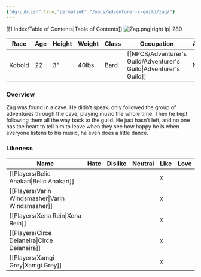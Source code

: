 ```yaml
---
{"dg-publish":true,"permalink":"/npcs/adventurer-s-guild/zag/"}
---
```


[[1 Index/Table of Contents\|Table of Contents]]
![Zag.png|right lp| 280](/img/user/Z_Attachments/Zag.png)

| Race   | Age | Height | Weight | Class | Occupation             | Allignment | Pronouns  | Gender |
| ------ | --- | ------ | ------ | ----- | ---------------------- | ---------- | --------- | ------ |
| Kobold | 22  | 3"     | 40lbs  | Bard  | [[NPCS/Adventurer's Guild/Adventurer's Guild\|Adventurer's Guild]] | Neutral    | They/Them | Male?  |
### Overview
  Zag was found in a cave. He didn't speak, only followed the group of adventures through the cave, playing music the whole time. Then he kept following them all the way back to the guild. He just hasn't left, and no one has the heart to tell him to leave when they see how happy he is when everyone listens to his music, he even does a little dance.
### Likeness

| Name                  | Hate | Dislike | Neutral | Like | Love |
| --------------------- | ---- | ------- | ------- | ---- | ---- |
| [[Players/Belic Anakari\|Belic Anakari]]     |      |         |         | x    |      |
| [[Players/Varin Windsmasher\|Varin Windsmasher]] |      |         |         | x    |      |
| [[Players/Xena Rein\|Xena Rein]]         |      |         |         | x    |      |
| [[Players/Circe Deianeira\|Circe Deianeira]]   |      |         |         | x    |      |
| [[Players/Xamgi Grey\|Xamgi Grey]]        |      |         |         | x    |      |
